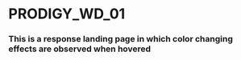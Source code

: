 # PRODIGY_WD_01

### This is a response landing page in which color changing effects are observed when hovered
